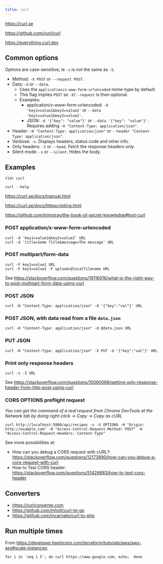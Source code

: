 ```yaml
---
title: curl
---
```


https://curl.se

https://github.com/curl/curl

https://everything.curl.dev

## Common options

Options are case-sensitive, ie `-s` is not the same as `-S`.

- Method: `-X POST` or `--request POST`.
- Data: `-d` or `--data`.
  - Uses the `application/x-www-form-urlencoded` mime-type by default.
  - This flag implies `POST` so `-X`/`--request` is then optional.
  - Examples:
    - application/x-www-form-urlencoded: `-d 'key1=value1&key2=value2'` or `--data 'key1=value1&key2=value2'`.
    - JSON: `-d '{"key": "value"}'` or `--data '{"key": "value"}'`. Requires adding `-H "Content-Type: application/json"`.
- Header: `-H "Content-Type: application/json"` or `--header "Content-Type: application/json"`.
- Verbose: `-v`. Displays headers, status code and other info.
- Only headers: `-I` or `--head`. Fetch the response headers only.
- Silent mode: `-s` or `--silent`. Hides the body.

## Examples

`tldr curl`

`curl --help`

https://curl.se/docs/manual.html

https://curl.se/docs/httpscripting.html

https://github.com/trimstray/the-book-of-secret-knowledge#tool-curl

### POST application/x-www-form-urlencoded

```shell
curl -d 'key1=value1&key2=value2' URL
curl -d 'title=Some Title&message=The message' URL
```

### POST multipart/form-data

```shell
curl -F key1=value1 URL
curl -F key1=value1 -F upload=@localfilename URL
```

See https://stackoverflow.com/questions/19116016/what-is-the-right-way-to-post-multipart-form-data-using-curl

### POST JSON

```shell
curl -H "Content-Type: application/json" -d '{"key":"val"}' URL
```

### POST JSON, with data read from a file `data.json`

```shell
curl -H "Content-Type: application/json" -d @data.json URL
```

### PUT JSON

```shell
curl -H "Content-Type: application/json" -X PUT -d '{"key":"val"}' URL
```

### Print only response headers

```shell
curl -s -I URL
```

See https://stackoverflow.com/questions/10060098/getting-only-response-header-from-http-post-using-curl

### CORS OPTIONS preflight request

_You can get the command of a real request from Chrome DevTools at the Network tab by doing right-click → Copy → Copy as cURL_

```shell
curl http://localhost:5000/api/recipes -v -X OPTIONS -H "Origin: http://example.com" -H "Access-Control-Request-Method: POST" -H "Access-Control-Request-Headers: Content-Type"
```

See more possibilities at:

- How can you debug a CORS request with cURL?: https://stackoverflow.com/questions/12173990/how-can-you-debug-a-cors-request-with-curl
- How to Test CORS header: https://stackoverflow.com/questions/51426683/how-to-test-cors-header

## Converters

- https://curlconverter.com
- https://github.com/mholt/curl-to-go
- https://github.com/incarnate/curl-to-php

## Run multiple times

From https://developer.hashicorp.com/terraform/tutorials/aws/aws-asg#scale-instances:

```shell
for i in `seq 1 5`; do curl https://www.google.com; echo;  done
```
